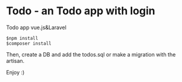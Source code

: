 # Todo - an Todo app with login 
Todo app vue.js&amp;Laravel

`````````````````
$npm install
$composer install
``````````````````
Then, create a DB and add the todos.sql
or make a migration with the artisan.




Enjoy :)
